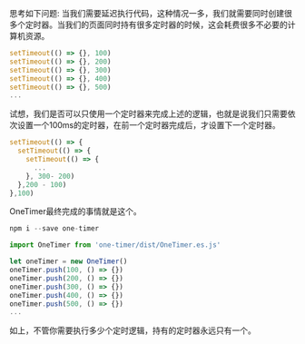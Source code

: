 思考如下问题:
当我们需要延迟执行代码，这种情况一多，我们就需要同时创建很多个定时器。当我们的页面同时持有很多定时器的时候，这会耗费很多不必要的计算机资源。
```javascript
setTimeout(() => {}, 100)
setTimeout(() => {}, 200)
setTimeout(() => {}, 300)
setTimeout(() => {}, 400)
setTimeout(() => {}, 500)
...
```

试想，我们是否可以只使用一个定时器来完成上述的逻辑，也就是说我们只需要依次设置一个100ms的定时器，在前一个定时器完成后，才设置下一个定时器。
```javascript
setTimeout(() => {
  setTimeout(() => {
    setTimeout(() => {
      ...
    }, 300- 200)
  },200 - 100)
},100)
```

OneTimer最终完成的事情就是这个。
```javascript
npm i --save one-timer

import OneTimer from 'one-timer/dist/OneTimer.es.js'

let oneTimer = new OneTimer()
oneTimer.push(100, () => {})
oneTimer.push(200, () => {})
oneTimer.push(300, () => {})
oneTimer.push(400, () => {})
oneTimer.push(500, () => {})
...
```
如上，不管你需要执行多少个定时逻辑，持有的定时器永远只有一个。